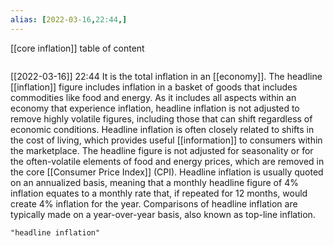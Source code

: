 ```yaml
---
alias: [2022-03-16,22:44,]
---
```

[[core inflation]]
table of content
```toc
```

[[2022-03-16]] 22:44
It is the total inflation in an [[economy]].
The headline [[inflation]] figure includes inflation in a basket of goods that includes commodities like food and energy.
As it includes all aspects within an economy that experience inflation, headline inflation is not adjusted to remove highly volatile figures, including those that can shift regardless of economic conditions.
Headline inflation is often closely related to shifts in the cost of living, which provides useful [[information]] to consumers within the marketplace.
The headline figure is not adjusted for seasonality or for the often-volatile elements of food and energy prices, which are removed in the core [[Consumer Price Index]] (CPI).
Headline inflation is usually quoted on an annualized basis, meaning that a monthly headline figure of 4% inflation equates to a monthly rate that, if repeated for 12 months, would create 4% inflation for the year. Comparisons of headline inflation are typically made on a year-over-year basis, also known as top-line inflation.
```query
"headline inflation"
```